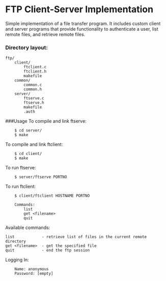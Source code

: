 FTP Client-Server Implementation
===========
Simple implementation of a file transfer program. It includes custom client and server programs that provide functionality to authenticate a user, list remote files, and retrieve remote files.

### Directory layout:
	ftp/
		client/
			ftclient.c
			ftclient.h
			makefile
		common/
			common.c
			common.h
		server/
			ftserve.c
			ftserve.h
			makefile
			.auth

###Usage
To compile and link ftserve:
```
	$ cd server/
	$ make
```

To compile and link ftclient:
```
	$ cd client/
	$ make
```

To run ftserve:
```
	$ server/ftserve PORTNO
```

To run ftclient:
```
	$ client/ftclient HOSTNAME PORTNO

	Commands:
		list
		get <filename>
		quit
```

Available commands:
```
list            - retrieve list of files in the current remote directory
get <filename>  - get the specified file
quit            - end the ftp session
```

Logging In:
```
	Name: anonymous
	Password: [empty]
```

